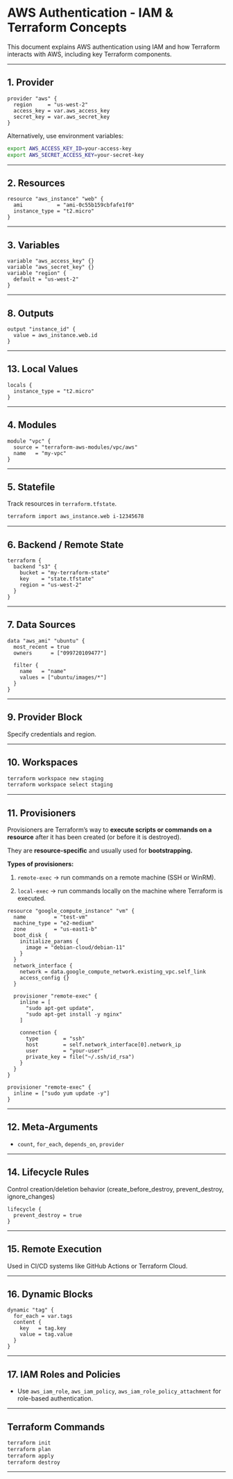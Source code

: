 
# AWS Authentication - IAM & Terraform Concepts

This document explains AWS authentication using IAM and how Terraform interacts with AWS, including key Terraform components.

---

## 1. Provider

```hcl
provider "aws" {
  region     = "us-west-2"
  access_key = var.aws_access_key
  secret_key = var.aws_secret_key
}
```

Alternatively, use environment variables:

```bash
export AWS_ACCESS_KEY_ID=your-access-key
export AWS_SECRET_ACCESS_KEY=your-secret-key
```

---

## 2. Resources

```hcl
resource "aws_instance" "web" {
  ami           = "ami-0c55b159cbfafe1f0"
  instance_type = "t2.micro"
}
```

---

## 3. Variables

```hcl
variable "aws_access_key" {}
variable "aws_secret_key" {}
variable "region" {
  default = "us-west-2"
}
```
---

## 8. Outputs

```hcl
output "instance_id" {
  value = aws_instance.web.id
}
```
---

## 13. Local Values

```hcl
locals {
  instance_type = "t2.micro"
}
```

---

## 4. Modules

```hcl
module "vpc" {
  source = "terraform-aws-modules/vpc/aws"
  name   = "my-vpc"
}
```

---

## 5. Statefile

Track resources in `terraform.tfstate`.

```bash
terraform import aws_instance.web i-12345678
```

---

## 6. Backend / Remote State

```hcl
terraform {
  backend "s3" {
    bucket = "my-terraform-state"
    key    = "state.tfstate"
    region = "us-west-2"
  }
}
```

---

## 7. Data Sources

```hcl
data "aws_ami" "ubuntu" {
  most_recent = true
  owners      = ["099720109477"]

  filter {
    name   = "name"
    values = ["ubuntu/images/*"]
  }
}
```


---

## 9. Provider Block

Specify credentials and region.

---

## 10. Workspaces

```bash
terraform workspace new staging
terraform workspace select staging
```

---

## 11. Provisioners
Provisioners are Terraform’s way to **execute scripts or commands on a resource** after it has been created (or before it is destroyed).

They are **resource-specific** and usually used for **bootstrapping.**

**Types of provisioners:**

1. `remote-exec` → run commands on a remote machine (SSH or WinRM).

2. `local-exec` → run commands locally on the machine where Terraform is executed.

```hcl
resource "google_compute_instance" "vm" {
  name         = "test-vm"
  machine_type = "e2-medium"
  zone         = "us-east1-b"
  boot_disk {
    initialize_params {
      image = "debian-cloud/debian-11"
    }
  }
  network_interface {
    network = data.google_compute_network.existing_vpc.self_link
    access_config {}
  }

  provisioner "remote-exec" {
    inline = [
      "sudo apt-get update",
      "sudo apt-get install -y nginx"
    ]

    connection {
      type        = "ssh"
      host        = self.network_interface[0].network_ip
      user        = "your-user"
      private_key = file("~/.ssh/id_rsa")
    }
  }
}
```

```hcl
provisioner "remote-exec" {
  inline = ["sudo yum update -y"]
}
```

---

## 12. Meta-Arguments

- `count`, `for_each`, `depends_on`, `provider`

---

## 14. Lifecycle Rules
Control creation/deletion behavior (create_before_destroy, prevent_destroy, ignore_changes)
```hcl
lifecycle {
  prevent_destroy = true
}
```

---

## 15. Remote Execution

Used in CI/CD systems like GitHub Actions or Terraform Cloud.

---

## 16. Dynamic Blocks

```hcl
dynamic "tag" {
  for_each = var.tags
  content {
    key   = tag.key
    value = tag.value
  }
}
```

---

## 17. IAM Roles and Policies

- Use `aws_iam_role`, `aws_iam_policy`, `aws_iam_role_policy_attachment` for role-based authentication.

---

## Terraform Commands

```bash
terraform init
terraform plan
terraform apply
terraform destroy
```

---
